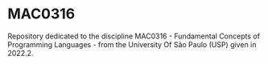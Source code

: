 # MAC0316
Repository dedicated to the discipline MAC0316 - Fundamental Concepts of Programming Languages - from the University Of São Paulo (USP) given in 2022.2.
